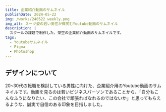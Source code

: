 ```yaml
---
title: 企業紹介動画のサムネイル
publishDate: 2024-05-22
img: /works/240522_weekly.png
img_alt: スーツ姿の若い男性が微笑むYoutube動画のサムネイル
description: |
  スクールの課題で制作した、架空の企業紹介動画のサムネイルです。
tags:
  - Youtubeサムネイル
  - Figma
  - Photoshop
---
```


## デザインについて

20~30代の転職を検討している男性に向けた、企業紹介用のYoutube動画のサムネイルです。動画を見るのは若いビジネスパーソンであることから、「自分もこんなふうになりたい、この会社で頑張ればなれるのではないか」と思ってもらえるような、誠実で自信のある印象を目指しました。
